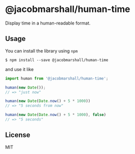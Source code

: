 # @jacobmarshall/human-time

Display time in a human-readable format.

## Usage

You can install the library using `npm`

```
$ npm install --save @jacobmarshall/human-time
```

and use it like

```js
import human from '@jacobmarshall/human-time';

human(new Date());
// => "just now"

human(new Date(Date.now() + 5 * 1000))
// => "5 seconds from now"

human(new Date(Date.now() + 5 * 1000), false)
// => "5 seconds"
```

## License

MIT

